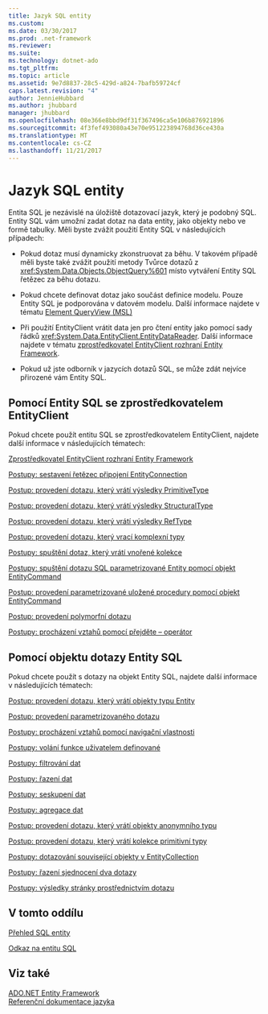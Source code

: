 ```yaml
---
title: Jazyk SQL entity
ms.custom: 
ms.date: 03/30/2017
ms.prod: .net-framework
ms.reviewer: 
ms.suite: 
ms.technology: dotnet-ado
ms.tgt_pltfrm: 
ms.topic: article
ms.assetid: 9e7d8837-28c5-429d-a824-7bafb59724cf
caps.latest.revision: "4"
author: JennieHubbard
ms.author: jhubbard
manager: jhubbard
ms.openlocfilehash: 08e366e8bbd9df31f367496ca5e106b876921896
ms.sourcegitcommit: 4f3fef493080a43e70e951223894768d36ce430a
ms.translationtype: MT
ms.contentlocale: cs-CZ
ms.lasthandoff: 11/21/2017
---
```

# <a name="entity-sql-language"></a>Jazyk SQL entity
Entita SQL je nezávislé na úložiště dotazovací jazyk, který je podobný SQL. Entity SQL vám umožní zadat dotaz na data entity, jako objekty nebo ve formě tabulky. Měli byste zvážit použití Entity SQL v následujících případech:  
  
-   Pokud dotaz musí dynamicky zkonstruovat za běhu. V takovém případě měli byste také zvážit použití metody Tvůrce dotazů z <xref:System.Data.Objects.ObjectQuery%601> místo vytváření Entity SQL řetězec za běhu dotazu.  
  
-   Pokud chcete definovat dotaz jako součást definice modelu. Pouze Entity SQL je podporována v datovém modelu. Další informace najdete v tématu [Element QueryView (MSL)](http://msdn.microsoft.com/en-us/f0426b34-45cb-4fd7-9777-e0570c5e0e80)  
  
-   Při použití EntityClient vrátit data jen pro čtení entity jako pomocí sady řádků <xref:System.Data.EntityClient.EntityDataReader>. Další informace najdete v tématu [zprostředkovatel EntityClient rozhraní Entity Framework](../../../../../../docs/framework/data/adonet/ef/entityclient-provider-for-the-entity-framework.md).  
  
-   Pokud už jste odborník v jazycích dotazů SQL, se může zdát nejvíce přirozené vám Entity SQL.  
  
## <a name="using-entity-sql-with-the-entityclient-provider"></a>Pomocí Entity SQL se zprostředkovatelem EntityClient  
 Pokud chcete použít entitu SQL se zprostředkovatelem EntityClient, najdete další informace v následujících tématech:  
  
 [Zprostředkovatel EntityClient rozhraní Entity Framework](../../../../../../docs/framework/data/adonet/ef/entityclient-provider-for-the-entity-framework.md)  
  
 [Postupy: sestavení řetězec připojení EntityConnection](../../../../../../docs/framework/data/adonet/ef/how-to-build-an-entityconnection-connection-string.md)  
  
 [Postup: provedení dotazu, který vrátí výsledky PrimitiveType](../../../../../../docs/framework/data/adonet/ef/how-to-execute-a-query-that-returns-primitivetype-results.md)  
  
 [Postup: provedení dotazu, který vrátí výsledky StructuralType](../../../../../../docs/framework/data/adonet/ef/how-to-execute-a-query-that-returns-structuraltype-results.md)  
  
 [Postup: provedení dotazu, který vrátí výsledky RefType](../../../../../../docs/framework/data/adonet/ef/how-to-execute-a-query-that-returns-reftype-results.md)  
  
 [Postup: provedení dotazu, který vrací komplexní typy](../../../../../../docs/framework/data/adonet/ef/how-to-execute-a-query-that-returns-complex-types.md)  
  
 [Postupy: spuštění dotaz, který vrátí vnořené kolekce](../../../../../../docs/framework/data/adonet/ef/how-to-execute-a-query-that-returns-nested-collections.md)  
  
 [Postupy: spuštění dotazu SQL parametrizované Entity pomocí objekt EntityCommand](../../../../../../docs/framework/data/adonet/ef/how-to-execute-a-parameterized-entity-sql-query-using-entitycommand.md)  
  
 [Postup: provedení parametrizované uložené procedury pomocí objekt EntityCommand](../../../../../../docs/framework/data/adonet/ef/how-to-execute-a-parameterized-stored-procedure-using-entitycommand.md)  
  
 [Postup: provedení polymorfní dotazu](../../../../../../docs/framework/data/adonet/ef/how-to-execute-a-polymorphic-query.md)  
  
 [Postupy: procházení vztahů pomocí přejděte – operátor](../../../../../../docs/framework/data/adonet/ef/how-to-navigate-relationships-with-the-navigate-operator.md)  
  
## <a name="using-entity-sql-with-object-queries"></a>Pomocí objektu dotazy Entity SQL  
 Pokud chcete použít s dotazy na objekt Entity SQL, najdete další informace v následujících tématech:  
  
 [Postup: provedení dotazu, který vrátí objekty typu Entity](http://msdn.microsoft.com/en-us/f73e137d-1534-42bb-9e31-99ca42c19b48)  
  
 [Postup: provedení parametrizovaného dotazu](http://msdn.microsoft.com/en-us/42048f03-c65c-4d98-b50a-3e7d537a63e8)  
  
 [Postupy: procházení vztahů pomocí navigační vlastnosti](http://msdn.microsoft.com/en-us/b1d71c7d-16a7-4b46-96ac-690176bd5057)  
  
 [Postupy: volání funkce uživatelem definované](http://msdn.microsoft.com/en-us/ad131b86-8b4e-4747-8605-d4fc64fb9d02)  
  
 [Postupy: filtrování dat](http://msdn.microsoft.com/en-us/776f8556-3350-4572-804a-b1513515c1b2)  
  
 [Postupy: řazení dat](http://msdn.microsoft.com/en-us/c05f2506-cb9d-4ebc-822b-300042ad53e7)  
  
 [Postupy: seskupení dat](http://msdn.microsoft.com/en-us/df801d9d-9a8a-4157-97a6-5016b18998e1)  
  
 [Postupy: agregace dat](http://msdn.microsoft.com/en-us/4cf04ce8-3c0f-4f88-9d97-8fac8622598d)  
  
 [Postup: provedení dotazu, který vrátí objekty anonymního typu](http://msdn.microsoft.com/en-us/3b264025-e911-4d73-90ce-992d2b9d189d)  
  
 [Postup: provedení dotazu, který vrátí kolekce primitivní typy](http://msdn.microsoft.com/en-us/115b52c0-4f27-4253-8991-284b450000b5)  
  
 [Postupy: dotazování související objekty v EntityCollection](http://msdn.microsoft.com/en-us/11ce946f-16f8-4c1d-9d80-f740853807ba)  
  
 [Postupy: řazení sjednocení dva dotazy](http://msdn.microsoft.com/en-us/853c583a-eaba-4400-830d-be974e735313)  
  
 [Postupy: výsledky stránky prostřednictvím dotazu](http://msdn.microsoft.com/en-us/ffc0f920-e7de-42e0-9b12-ef356421d030)  
  
## <a name="in-this-section"></a>V tomto oddílu  
 [Přehled SQL entity](../../../../../../docs/framework/data/adonet/ef/language-reference/entity-sql-overview.md)  
  
 [Odkaz na entitu SQL](../../../../../../docs/framework/data/adonet/ef/language-reference/entity-sql-reference.md)  
  
## <a name="see-also"></a>Viz také  
 [ADO.NET Entity Framework](../../../../../../docs/framework/data/adonet/ef/index.md)  
 [Referenční dokumentace jazyka](../../../../../../docs/framework/data/adonet/ef/language-reference/index.md)
